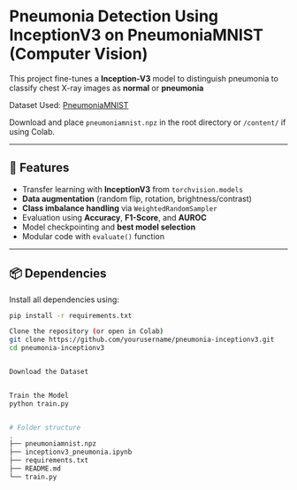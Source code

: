 # Pneumonia Detection Using InceptionV3 on PneumoniaMNIST (Computer Vision)
This project fine-tunes a **Inception-V3** model to distinguish pneumonia to classify chest X-ray images as **normal** or **pneumonia**

Dataset Used: [PneumoniaMNIST](https://www.kaggle.com/datasets/rijulshr/pneumoniamnist/data?select=pneumoniamnist.npz)

Download and place `pneumoniamnist.npz` in the root directory or `/content/` if using Colab.

---

## 🚀 Features

- Transfer learning with **InceptionV3** from `torchvision.models`
- **Data augmentation** (random flip, rotation, brightness/contrast)
- **Class imbalance handling** via `WeightedRandomSampler`
- Evaluation using **Accuracy**, **F1-Score**, and **AUROC**
- Model checkpointing and **best model selection**
- Modular code with `evaluate()` function

---

## 📦 Dependencies

Install all dependencies using:

```bash
pip install -r requirements.txt

Clone the repository (or open in Colab)
git clone https://github.com/yourusername/pneumonia-inceptionv3.git
cd pneumonia-inceptionv3


Download the Dataset


Train the Model
python train.py


# Folder structure 
.
├── pneumoniamnist.npz
├── inceptionv3_pneumonia.ipynb
├── requirements.txt
├── README.md
└── train.py    



